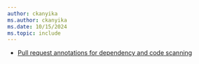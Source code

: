 ```yaml
---
author: ckanyika
ms.author: ckanyika
ms.date: 10/15/2024
ms.topic: include
---
```


- [Pull request annotations for dependency and code scanning](#pull-request-annotations-for-dependency-and-code-scanning)

